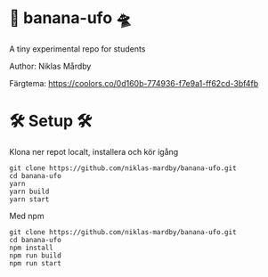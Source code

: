 # 🍌 banana-ufo 🛸

A tiny experimental repo for students

Author: Niklas Mårdby

Färgtema: https://coolors.co/0d160b-774936-f7e9a1-ff62cd-3bf4fb

# 🛠️ Setup 🛠️

Klona ner repot localt, installera och kör igång

```
git clone https://github.com/niklas-mardby/banana-ufo.git
cd banana-ufo
yarn
yarn build
yarn start
```

Med npm

```
git clone https://github.com/niklas-mardby/banana-ufo.git
cd banana-ufo
npm install
npm run build
npm run start
```
